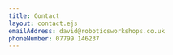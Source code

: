 ```yaml
---
title: Contact
layout: contact.ejs
emailAddress: david@roboticsworkshops.co.uk
phoneNumber: 07799 146237
---
```

